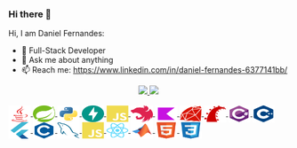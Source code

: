 ### Hi there 👋

<!--
**G3n3z/G3n3z** is a ✨ _special_ ✨ repository because its `README.md` (this file) appears on your GitHub profile.

-->

Hi, I am Daniel Fernandes:

- 🔭 Full-Stack Developer
- 💬 Ask me about anything
- 📫 Reach me: https://www.linkedin.com/in/daniel-fernandes-6377141bb/

<div align="center">
  <a href="https://github.com/G3n3z">
  <img height="180em" src="https://github-readme-stats.vercel.app/api?username=G3n3z&show_icons=true&include_all_commits=true&count_private=true"/>
  <img height="180em" src="https://github-readme-stats.vercel.app/api/top-langs/?username=G3n3z&layout=compact&langs_count=8"/>
</div>

<div style="display: inline_block"><br>
  <img align="center" alt="G3n3z-Java" height="30" width="40" src="https://raw.githubusercontent.com/devicons/devicon/master/icons/java/java-plain.svg">
  <img align="center" alt="G3n3z-Spring" height="30" width="40" src="https://raw.githubusercontent.com/devicons/devicon/master/icons/spring/spring-original.svg">
  <img align="center" alt="G3n3z-Python" height="30" width="40" src="https://raw.githubusercontent.com/devicons/devicon/master/icons/python/python-original.svg">
  <img align="center" alt="G3n3z-FastApi" height="30" width="40" src="https://raw.githubusercontent.com/devicons/devicon/master/icons/fastapi/fastapi-original.svg">
  <img align="center" alt="G3n3z-Js" height="30" width="40" src="https://raw.githubusercontent.com/devicons/devicon/master/icons/javascript/javascript-plain.svg">
  <img align="center" alt="G3n3z-NestJs" height="30" width="40" src="https://raw.githubusercontent.com/devicons/devicon/master/icons/nestjs/nestjs-plain.svg">
  <img align="center" alt="G3n3z-kotlin" height="30" width="40" src="https://raw.githubusercontent.com/devicons/devicon/master/icons/kotlin/kotlin-plain.svg">
  <img align="center" alt="G3n3z-Ruby" height="30" width="40" src="https://raw.githubusercontent.com/devicons/devicon/master/icons/ruby/ruby-plain.svg">
  <img align="center" alt="G3n3z-Rails" height="30" width="40" src="https://raw.githubusercontent.com/devicons/devicon/master/icons/rails/rails-plain.svg">
  <img align="center" alt="G3n3z-Csharp" height="30" width="40" src="https://raw.githubusercontent.com/devicons/devicon/master/icons/csharp/csharp-original.svg">
  <img align="center" alt="G3n3z-C++" height="30" width="40" src="https://raw.githubusercontent.com/devicons/devicon/master/icons/cplusplus/cplusplus-plain.svg">
  <img align="center" alt="G3n3z-Flutter" height="30" width="40" src="https://raw.githubusercontent.com/devicons/devicon/master/icons/flutter/flutter-original.svg">
  <img align="center" alt="G3n3z-C" height="30" width="40" src="https://raw.githubusercontent.com/devicons/devicon/master/icons/c/c-plain.svg">
  <img align="center" alt="G3n3z-mysql" height="30" width="40" src="https://raw.githubusercontent.com/devicons/devicon/master/icons/mysql/mysql-plain.svg">
  <img align="center" alt="G3n3z-Js" height="30" width="40" src="https://raw.githubusercontent.com/devicons/devicon/master/icons/javascript/javascript-plain.svg">
  <img align="center" alt="G3n3z-React" height="30" width="40" src="https://raw.githubusercontent.com/devicons/devicon/master/icons/react/react-original.svg">
   <img align="center" alt="G3n3z-HTML" height="30" width="40" src="https://raw.githubusercontent.com/devicons/devicon/master/icons/matlab/matlab-original.svg">
  <img align="center" alt="G3n3z-HTML" height="30" width="40" src="https://raw.githubusercontent.com/devicons/devicon/master/icons/html5/html5-original.svg">
  <img align="center" alt="G3n3z-CSS" height="30" width="40" src="https://raw.githubusercontent.com/devicons/devicon/master/icons/css3/css3-original.svg">

</div>
